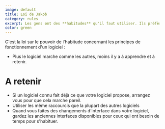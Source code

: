 ```yaml
---
image: default
title: Loi de Jakob
category: rules
excerpt: Les gens ont des **habitudes** qu'il faut utiliser. Ils préfèrent que votre logiciel marche avec les même principes qu'ils ont appris dans d'autres logiciels.
color: green
---
```


C'est la loi sur le pouvoir de l'habitude concernant les principes de fonctionnement d'un logiciel :

- Plus le logiciel marche comme les autres, moins il y a à apprendre et à retenir.

# A retenir

- Si un logiciel connu fait déjà ce que votre logiciel propose, arrangez vous pour que cela marche pareil.
- Utiliser les même raccourcis que la plupart des autres logiciels
- Quand vous faites des changements d'interface dans votre logiciel, gardez les anciennes interfaces disponibles pour ceux qui ont besoin de temps pour s'habituer.
